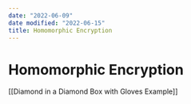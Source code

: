 ```yaml
---
date: "2022-06-09"
date modified: "2022-06-15"
title: Homomorphic Encryption
---
```


# Homomorphic Encryption
[[Diamond in a Diamond Box with Gloves Example]]
